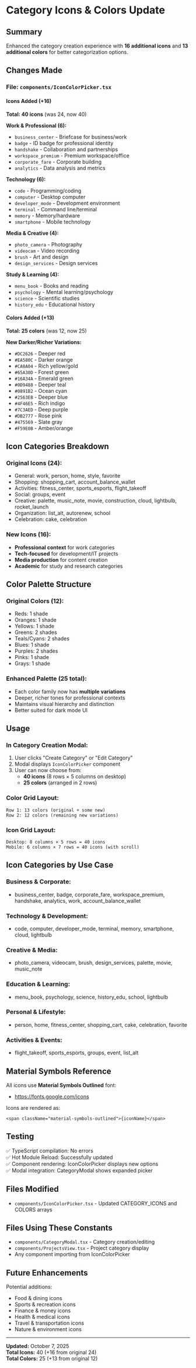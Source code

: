 # Category Icons & Colors Update

## Summary

Enhanced the category creation experience with **16 additional icons** and **13 additional colors** for better categorization options.

## Changes Made

### File: `components/IconColorPicker.tsx`

#### Icons Added (+16)
**Total: 40 icons** (was 24, now 40)

**Work & Professional (6):**
- `business_center` - Briefcase for business/work
- `badge` - ID badge for professional identity
- `handshake` - Collaboration and partnerships
- `workspace_premium` - Premium workspace/office
- `corporate_fare` - Corporate building
- `analytics` - Data analysis and metrics

**Technology (6):**
- `code` - Programming/coding
- `computer` - Desktop computer
- `developer_mode` - Development environment
- `terminal` - Command line/terminal
- `memory` - Memory/hardware
- `smartphone` - Mobile technology

**Media & Creative (4):**
- `photo_camera` - Photography
- `videocam` - Video recording
- `brush` - Art and design
- `design_services` - Design services

**Study & Learning (4):**
- `menu_book` - Books and reading
- `psychology` - Mental learning/psychology
- `science` - Scientific studies
- `history_edu` - Educational history

#### Colors Added (+13)
**Total: 25 colors** (was 12, now 25)

**New Darker/Richer Variations:**
- `#DC2626` - Deeper red
- `#EA580C` - Darker orange
- `#CA8A04` - Rich yellow/gold
- `#65A30D` - Forest green
- `#16A34A` - Emerald green
- `#0D9488` - Deeper teal
- `#0891B2` - Ocean cyan
- `#2563EB` - Deeper blue
- `#4F46E5` - Rich indigo
- `#7C3AED` - Deep purple
- `#DB2777` - Rose pink
- `#475569` - Slate gray
- `#F59E0B` - Amber/orange

## Icon Categories Breakdown

### Original Icons (24):
- General: work, person, home, style, favorite
- Shopping: shopping_cart, account_balance_wallet
- Activities: fitness_center, sports_esports, flight_takeoff
- Social: groups, event
- Creative: palette, music_note, movie, construction, cloud, lightbulb, rocket_launch
- Organization: list_alt, autorenew, school
- Celebration: cake, celebration

### New Icons (16):
- **Professional context** for work categories
- **Tech-focused** for development/IT projects
- **Media production** for content creation
- **Academic** for study and research categories

## Color Palette Structure

### Original Colors (12):
- Reds: 1 shade
- Oranges: 1 shade
- Yellows: 1 shade
- Greens: 2 shades
- Teals/Cyans: 2 shades
- Blues: 1 shade
- Purples: 2 shades
- Pinks: 1 shade
- Grays: 1 shade

### Enhanced Palette (25 total):
- Each color family now has **multiple variations**
- Deeper, richer tones for professional contexts
- Maintains visual hierarchy and distinction
- Better suited for dark mode UI

## Usage

### In Category Creation Modal:
1. User clicks "Create Category" or "Edit Category"
2. Modal displays `IconColorPicker` component
3. User can now choose from:
   - **40 icons** (8 rows × 5 columns on desktop)
   - **25 colors** (arranged in 2 rows)

### Color Grid Layout:
```
Row 1: 13 colors (original + some new)
Row 2: 12 colors (remaining new variations)
```

### Icon Grid Layout:
```
Desktop: 8 columns × 5 rows = 40 icons
Mobile: 6 columns × 7 rows = 40 icons (with scroll)
```

## Icon Categories by Use Case

### Business & Corporate:
- business_center, badge, corporate_fare, workspace_premium, handshake, analytics, work, account_balance_wallet

### Technology & Development:
- code, computer, developer_mode, terminal, memory, smartphone, cloud, lightbulb

### Creative & Media:
- photo_camera, videocam, brush, design_services, palette, movie, music_note

### Education & Learning:
- menu_book, psychology, science, history_edu, school, lightbulb

### Personal & Lifestyle:
- person, home, fitness_center, shopping_cart, cake, celebration, favorite

### Activities & Events:
- flight_takeoff, sports_esports, groups, event, list_alt

## Material Symbols Reference

All icons use **Material Symbols Outlined** font:
- https://fonts.google.com/icons

Icons are rendered as:
```tsx
<span className="material-symbols-outlined">{iconName}</span>
```

## Testing

✅ TypeScript compilation: No errors  
✅ Hot Module Reload: Successfully updated  
✅ Component rendering: IconColorPicker displays new options  
✅ Modal integration: CategoryModal shows expanded picker  

## Files Modified

- `components/IconColorPicker.tsx` - Updated CATEGORY_ICONS and COLORS arrays

## Files Using These Constants

- `components/CategoryModal.tsx` - Category creation/editing
- `components/ProjectsView.tsx` - Project category display
- Any component importing from IconColorPicker

## Future Enhancements

Potential additions:
- Food & dining icons
- Sports & recreation icons  
- Finance & money icons
- Health & medical icons
- Travel & transportation icons
- Nature & environment icons

---

**Updated:** October 7, 2025  
**Total Icons:** 40 (+16 from original 24)  
**Total Colors:** 25 (+13 from original 12)
